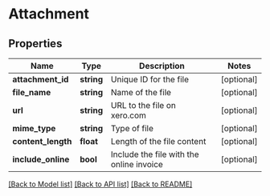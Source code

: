 # Attachment

## Properties
Name | Type | Description | Notes
------------ | ------------- | ------------- | -------------
**attachment_id** | **string** | Unique ID for the file | [optional] 
**file_name** | **string** | Name of the file | [optional] 
**url** | **string** | URL to the file on xero.com | [optional] 
**mime_type** | **string** | Type of file | [optional] 
**content_length** | **float** | Length of the file content | [optional] 
**include_online** | **bool** | Include the file with the online invoice | [optional] 

[[Back to Model list]](../README.md#documentation-for-models) [[Back to API list]](../README.md#documentation-for-api-endpoints) [[Back to README]](../README.md)


